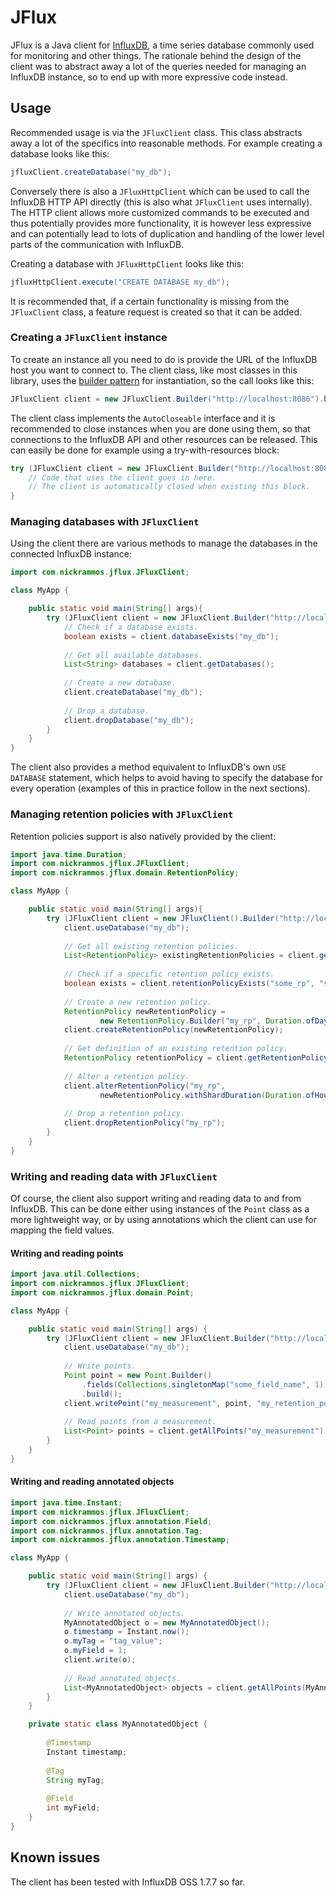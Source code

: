 # JFlux

JFlux is a Java client for [InfluxDB](https://www.influxdata.com/products/influxdb-overview/), a 
time series database commonly used for monitoring and other things. The rationale behind the design
of the client was to abstract away a lot of the queries needed for managing an InfluxDB instance,
so to end up with more expressive code instead.

## Usage

Recommended usage is via the `JFluxClient` class. This class abstracts away a lot of the specifics
into reasonable methods. For example creating a database looks like this:

```java
jfluxClient.createDatabase("my_db");
``` 

Conversely there is also a `JFluxHttpClient` which can be used to call the InfluxDB HTTP API 
directly (this is also what `JFluxClient` uses internally). The HTTP client allows more customized
commands to be executed and thus potentially provides more functionality, it is however less 
expressive and can potentially lead to lots of duplication and handling of the lower level parts of 
the communication with InfluxDB.

Creating a database with `JFluxHttpClient` looks like this:

```java
jfluxHttpClient.execute("CREATE DATABASE my_db");
```

It is recommended that, if a certain functionality is missing from the `JFluxClient` class, a 
feature request is created so that it can be added.

### Creating a `JFluxClient` instance

To create an instance all you need to do is provide the URL of the InfluxDB host you want to connect
to. The client class, like most classes in this library, uses the 
[builder pattern](https://en.wikipedia.org/wiki/Builder_pattern) for instantiation, so the call 
looks like this:

```java
JFluxClient client = new JFluxClient.Builder("http://localhost:8086").build();
```

The client class implements the `AutoCloseable` interface and it is recommended to close instances 
when you are done using them, so that connections to the InfluxDB API and other resources can be
released. This can easily be done for example using a try-with-resources block:

```java
try (JFluxClient client = new JFluxClient.Builder("http://localhost:8086").build()) {
    // Code that uses the client goes in here. 
    // The client is automatically closed when existing this block.
}
```

### Managing databases with `JFluxClient`

Using the client there are various methods to manage the databases in the connected InfluxDB 
instance:

```java
import com.nickrammos.jflux.JFluxClient;

class MyApp {

    public static void main(String[] args){
        try (JFluxClient client = new JFluxClient.Builder("http://localhost:8086").build()) {
            // Check if a database exists.
            boolean exists = client.databaseExists("my_db");
    
            // Get all available databases.
            List<String> databases = client.getDatabases();
    
            // Create a new database.
            client.createDatabase("my_db");
    
            // Drop a database.
            client.dropDatabase("my_db");
        }
    }
}
```

The client also provides a method equivalent to InfluxDB's own `USE DATABASE` statement, which helps
to avoid having to specify the database for every operation (examples of this in practice follow in
the next sections).

### Managing retention policies with `JFluxClient`

Retention policies support is also natively provided by the client:

```java
import java.time.Duration;
import com.nickrammos.jflux.JFluxClient;
import com.nickrammos.jflux.domain.RetentionPolicy;

class MyApp {

    public static void main(String[] args){
        try (JFluxClient client = new JFluxClient().Builder("http://localhost:8086").build()) {
            client.useDatabase("my_db");
        
            // Get all existing retention policies.
            List<RetentionPolicy> existingRetentionPolicies = client.getRetentionPolicies();
    
            // Check if a specific retention policy exists.
            boolean exists = client.retentionPolicyExists("some_rp", "some_other_db");
        
            // Create a new retention policy.
            RetentionPolicy newRetentionPolicy = 
                    new RetentionPolicy.Builder("my_rp", Duration.ofDays(1)).build();
            client.createRetentionPolicy(newRetentionPolicy);
    
            // Get definition of an existing retention policy.
            RetentionPolicy retentionPolicy = client.getRetentionPolicy("my_rp");
        
            // Alter a retention policy.
            client.alterRetentionPolicy("my_rp", 
                    newRetentionPolicy.withShardDuration(Duration.ofHours(1)));
    
            // Drop a retention policy.
            client.dropRetentionPolicy("my_rp");
        }
    }
}
```

### Writing and reading data with `JFluxClient`

Of course, the client also support writing and reading data to and from InfluxDB. This can be done
either using instances of the `Point` class as a more lightweight way, or by using annotations which
the client can use for mapping the field values.

#### Writing and reading points

```java
import java.util.Collections;
import com.nickrammos.jflux.JFluxClient;
import com.nickrammos.jflux.domain.Point;

class MyApp {

    public static void main(String[] args) {
        try (JFluxClient client = new JFluxClient.Builder("http://localhost:8086").build()) {
            client.useDatabase("my_db");
    
            // Write points.
            Point point = new Point.Builder()
                .fields(Collections.singletonMap("some_field_name", 1))
                .build();
            client.writePoint("my_measurement", point, "my_retention_policy");
    
            // Read points from a measurement.
            List<Point> points = client.getAllPoints("my_measurement");
        }
    }
}
```

#### Writing and reading annotated objects

```java
import java.time.Instant;
import com.nickrammos.jflux.JFluxClient;
import com.nickrammos.jflux.annotation.Field;
import com.nickrammos.jflux.annotation.Tag;
import com.nickrammos.jflux.annotation.Timestamp;

class MyApp {

    public static void main(String[] args) {
        try (JFluxClient client = new JFluxClient.Builder("http://localhost:8086").build()) {
            client.useDatabase("my_db");
    
            // Write annotated objects.
            MyAnnotatedObject o = new MyAnnotatedObject();
            o.timestamp = Instant.now();
            o.myTag = "tag_value";
            o.myField = 1;
            client.write(o);
    
            // Read annotated objects.
            List<MyAnnotatedObject> objects = client.getAllPoints(MyAnnotatedObject.class);
        }
    }

    private static class MyAnnotatedObject {
    
        @Timestamp
        Instant timestamp;
    
        @Tag
        String myTag;
    
        @Field
        int myField;
    }
}
```

## Known issues

The client has been tested with InfluxDB OSS 1.7.7 so far.
